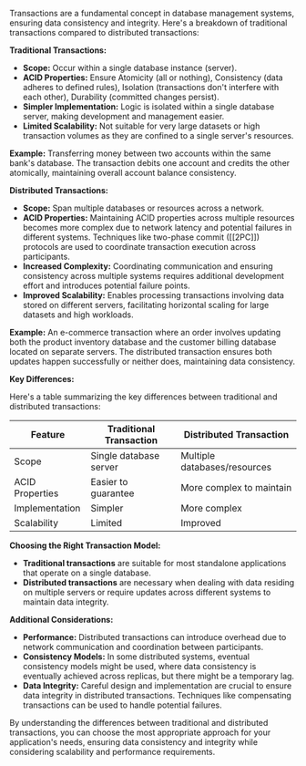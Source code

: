 Transactions are a fundamental concept in database management systems, ensuring data consistency and integrity. Here's a breakdown of traditional transactions compared to distributed transactions:

**Traditional Transactions:**

- **Scope:** Occur within a single database instance (server).
- **ACID Properties:** Ensure Atomicity (all or nothing), Consistency (data adheres to defined rules), Isolation (transactions don't interfere with each other), Durability (committed changes persist).
- **Simpler Implementation:** Logic is isolated within a single database server, making development and management easier.
- **Limited Scalability:** Not suitable for very large datasets or high transaction volumes as they are confined to a single server's resources.

**Example:** Transferring money between two accounts within the same bank's database. The transaction debits one account and credits the other atomically, maintaining overall account balance consistency.

**Distributed Transactions:**

- **Scope:** Span multiple databases or resources across a network.
- **ACID Properties:** Maintaining ACID properties across multiple resources becomes more complex due to network latency and potential failures in different systems. Techniques like two-phase commit ([[2PC]]) protocols are used to coordinate transaction execution across participants.
- **Increased Complexity:** Coordinating communication and ensuring consistency across multiple systems requires additional development effort and introduces potential failure points.
- **Improved Scalability:** Enables processing transactions involving data stored on different servers, facilitating horizontal scaling for large datasets and high workloads.

**Example:** An e-commerce transaction where an order involves updating both the product inventory database and the customer billing database located on separate servers. The distributed transaction ensures both updates happen successfully or neither does, maintaining data consistency.

**Key Differences:**

Here's a table summarizing the key differences between traditional and distributed transactions:

|Feature|Traditional Transaction|Distributed Transaction|
|---|---|---|
|Scope|Single database server|Multiple databases/resources|
|ACID Properties|Easier to guarantee|More complex to maintain|
|Implementation|Simpler|More complex|
|Scalability|Limited|Improved|

**Choosing the Right Transaction Model:**

- **Traditional transactions** are suitable for most standalone applications that operate on a single database.
- **Distributed transactions** are necessary when dealing with data residing on multiple servers or require updates across different systems to maintain data integrity.

**Additional Considerations:**

- **Performance:** Distributed transactions can introduce overhead due to network communication and coordination between participants.
- **Consistency Models:** In some distributed systems, eventual consistency models might be used, where data consistency is eventually achieved across replicas, but there might be a temporary lag.
- **Data Integrity:** Careful design and implementation are crucial to ensure data integrity in distributed transactions. Techniques like compensating transactions can be used to handle potential failures.

By understanding the differences between traditional and distributed transactions, you can choose the most appropriate approach for your application's needs, ensuring data consistency and integrity while considering scalability and performance requirements.